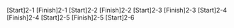 [Start]2-1
[Finish]2-1
[Start]2-2
[Finish]2-2
[Start]2-3
[Finish]2-3
[Start]2-4
[Finish]2-4
[Start]2-5
[Finish]2-5
[Start]2-6
